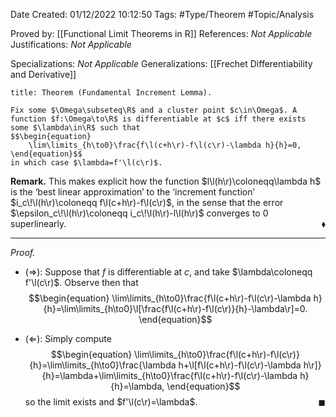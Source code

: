 <div class="topSpace"></div>

Date Created: 01/12/2022 10:12:50
Tags: #Type/Theorem #Topic/Analysis

Proved by: [[Functional Limit Theorems in R]]
References: <i>Not Applicable</i>
Justifications: <i>Not Applicable</i>

Specializations: <i>Not Applicable</i>
Generalizations: [[Frechet Differentiability and Derivative]]

``` ad-Theorem
title: Theorem (Fundamental Increment Lemma).

Fix some $\Omega\subseteq\R$ and a cluster point $c\in\Omega$. A function $f:\Omega\to\R$ is differentiable at $c$ iff there exists some $\lambda\in\R$ such that
$$\begin{equation}
    \lim\limits_{h\to0}\frac{f\l(c+h\r)-f\l(c\r)-\lambda h}{h}=0,
\end{equation}$$
in which case $\lambda=f'\l(c\r)$.

```

<b>Remark.</b> This makes explicit how the function $l\l(h\r)\coloneqq\lambda h$ is the ‘best linear approximation’ to the ‘increment function’ $i_c\!\l(h\r)\coloneqq f\l(c+h\r)-f\l(c\r)$, in the sense that the error $\epsilon_c\!\l(h\r)\coloneqq i_c\!\l(h\r)-l\l(h\r)$ converges to $0$ superlinearly.<span style="float:right;">$\blacklozenge$</span>

---

<i>Proof.</i>
* ($\Rightarrow$): Suppose that $f$ is differentiable at $c$, and take $\lambda\coloneqq f'\l(c\r)$. Observe then that
$$\begin{equation}
    \lim\limits_{h\to0}\frac{f\l(c+h\r)-f\l(c\r)-\lambda h}{h}=\lim\limits_{h\to0}\l[\frac{f\l(c+h\r)-f\l(c\r)}{h}-\lambda\r]=0.
\end{equation}$$

* ($\Leftarrow$): Simply compute
$$\begin{equation}
    \lim\limits_{h\to0}\frac{f\l(c+h\r)-f\l(c\r)}{h}=\lim\limits_{h\to0}\frac{\lambda h+\l[f\l(c+h\r)-f\l(c\r)-\lambda h\r]}{h}=\lambda+\lim\limits_{h\to0}\frac{f\l(c+h\r)-f\l(c\r)-\lambda h}{h}=\lambda,
\end{equation}$$
so the limit exists and $f'\l(c\r)=\lambda$.<span style="float:right;">$\blacksquare$</span>
